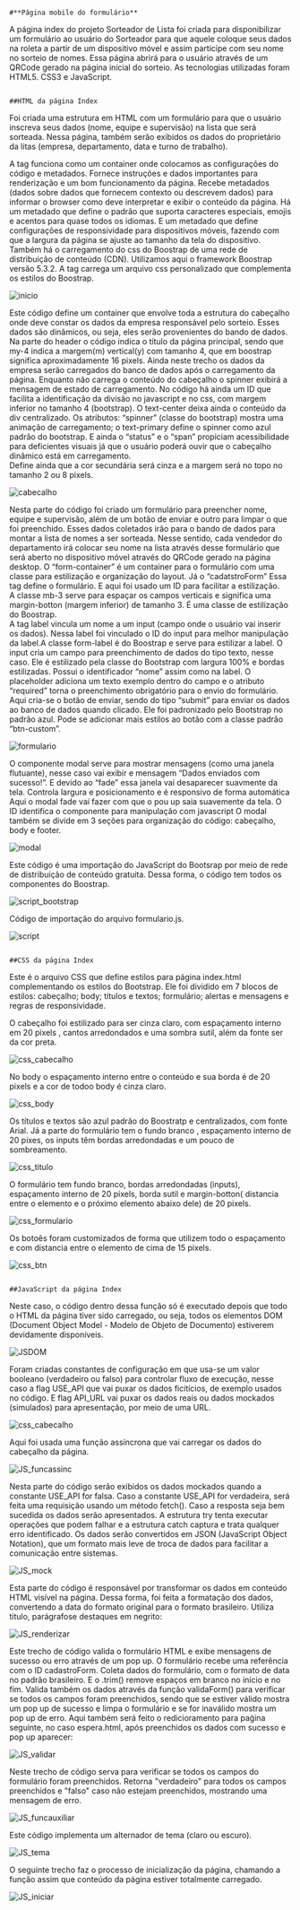                                                                                          #**Página mobile do formulário**

  A página index do projeto Sorteador de Lista foi criada para disponibilizar um formulário ao usuário do Sorteador para que aquele coloque seus dados na roleta a partir de um dispositivo móvel e assim participe com seu nome no sorteio 
  de nomes. Essa página abrirá para o usuário através de um QRCode gerado na página inicial do sorteio. As tecnologias utilizadas foram HTML5. CSS3 e JavaScript.
  
                                                                                                                  
                                                                                            ##HTML da página Index
  Foi criada uma estrutura em HTML com um formulário para que o usuário inscreva seus dados (nome, equipe e supervisão) na lista que será sorteada. Nessa página, também serão exibidos os dados do proprietário da litas (empresa, departamento,
  data e turno de trabalho).



       
  A tag <head> funciona como um container onde colocamos as configurações do código e metadados. Fornece instruções e dados importantes para renderização e um bom funcionamento da página.
  Recebe metadados (dados sobre dados que fornecem contexto ou descrevem dados) para informar o browser como deve interpretar e exibir o conteúdo da página.
	Há um metadado que define o padrão que suporta caracteres especiais, emojis e acentos para quase todos os idiomas. E um metadado que define configurações de responsividade para dispositivos móveis, 
  fazendo com que a largura da página se ajuste ao tamanho da tela do dispositivo.
	Também há o carregamento do css do Boostrap de uma rede de distribuição de conteúdo (CDN). Utilizamos aqui o framework Boostrap versão 5.3.2.
	A tag <link rel href> carrega um arquivo css personalizado que complementa os estilos do Boostrap.

![inicio](https://github.com/user-attachments/assets/6c2439ac-705a-493d-9e55-b09047ad17ae)


Este código define um container que envolve toda a estrutura do cabeçalho onde deve constar os dados da empresa responsável pelo sorteio. Esses dados são dinâmicos, ou seja, eles serão provenientes do bando de dados.
Na parte do header o código indica o título da página principal, sendo que my-4 indica a margem(m) vertical(y) com tamanho 4, que em boostrap significa aproximadamente 16 pixels.
Ainda neste trecho os dados da empresa serão carregados do banco de dados após o carregamento da página. Enquanto não carrega o conteúdo do cabeçalho o spinner exibirá a mensagem de estado de carregamento.
No código há ainda um ID que facilita a identificação da divisão no javascript e no css, com margem inferior no tamanho 4 (bootstrap). O text-center deixa ainda o conteúdo da div centralizado.
Os atributos: “spinner” (classe do bootstrap) mostra uma animação de carregamento; o text-primary define o spinner como azul padrão do bootstrap. E ainda o “status” e o “span” propiciam acessibilidade para deficientes 
visuais já que o usuário poderá ouvir que o cabeçalho dinâmico está em carregamento.                	
Define ainda que a cor secundária será cinza e a margem será no topo no tamanho 2 ou 8  pixels.

![cabecalho](https://github.com/user-attachments/assets/40dc13fb-6791-45ad-b043-11d7a2051edd)

Nesta parte do código foi criado um formulário para preencher nome, equipe e supervisão, além de um botão de enviar e outro para limpar o que foi preenchido.
Esses dados coletados irão para o bando de dados para montar a lista de nomes a ser sorteada. Nesse sentido, cada vendedor do departamento irá colocar seu nome na lista através desse 
formulário que será aberto no dispositivo móvel através do QRCode gerado na página desktop.
O “form-container” é um container para o formulário com uma classe para estilização e organização do layout.
Já o “cadatstroForm” Essa tag define o formulário. E aqui foi usado um ID para facilitar a estilização.           
A classe mb-3 serve para espaçar os campos verticais e significa uma margin-botton (margem inferior) de tamanho 3. É uma classe de estilização do Boostrap.           
A tag label vincula um nome a um input (campo onde o usuário vai inserir os dados). Nessa label foi vinculado o ID do input para melhor manipulação da label.A classe form-label é do Boostrap e serve para estilizar a label.
O input cria um campo para preenchimento de dados do tipo texto, nesse caso. Ele é estilizado pela classe do Bootstrap com largura 100% e bordas estilizadas. Possui o identificador “nome” assim como na label. O placeholder 
adiciona um texto exemplo dentro do campo e o atributo “required” torna o preenchimento obrigatório para o envio do formulário.
Aqui cria-se o botão de enviar, sendo do tipo “submit” para enviar os dados ao banco de dados quando clicado. Ele foi padronizado pelo Bootstrap no padrão azul. Pode se adicionar mais estilos ao botão com a classe padrão “btn-custom”.

![formulario](https://github.com/user-attachments/assets/8cf2447e-b0f6-46cb-b28e-4168da9f8891)

O componente modal serve para mostrar mensagens (como uma janela flutuante), nesse caso vai exibir e mensagem “Dados enviados com sucesso!”. E devido ao “fade” essa janela vai desaparecer suavmente da tela.
Controla largura e posicionamento e é responsivo de forma automática
Aqui o modal fade vai fazer com que o pou up saia suavemente da tela. O ID identifica o componente para manipulação com javascript
O modal também se divide em 3 seções para organização do código: cabeçalho, body e footer.

![modal](https://github.com/user-attachments/assets/03c3e15b-a7ce-4e79-990a-5de8d4e47e23)


Este código é uma importação do JavaScript do Bootsrap por meio de rede de distribuição de conteúdo gratuita. Dessa forma, o código tem todos os componentes do Boostrap.

![script_bootstrap](https://github.com/user-attachments/assets/e6ef2408-1ef7-4e88-8a56-9dc37b2ab0f6)


Código de importação do arquivo formulario.js.

![script](https://github.com/user-attachments/assets/ef6cb7c3-f2cc-437f-8fa3-e4280714c927)

                                                                                                  ##CSS da página Index
                                                                                                  
Este é o arquivo CSS que define estilos para página index.html complementando os estilos do Bootstrap. 
Ele foi dividido em 7 blocos de estilos: cabeçalho; body; títulos e textos; formulário; alertas e mensagens e regras de responsividade.



O cabeçalho foi estilizado para ser cinza claro, com espaçamento interno em 20 pixels , cantos arredondados e uma sombra sutil, além da fonte ser da cor preta.
                                                                                                  
![css_cabecalho](https://github.com/user-attachments/assets/667148d9-af08-4469-8d08-4179dbe63ce9)


No body o espaçamento interno entre o conteúdo e sua borda é de 20 pixels e a cor de todoo body é cinza claro.

![css_body](https://github.com/user-attachments/assets/71cded6f-0850-47e4-b78a-b4ef5cb8fc4f)



Os títulos e textos são azul padrão do Boostratp e centralizados, com fonte Arial.
Já a parte do formulário tem o fundo branco , espaçamento interno de 20 pixes, os inputs têm bordas arredondadas e um pouco de sombreamento.

![css_titulo](https://github.com/user-attachments/assets/a52ab655-f9a3-46be-995a-de0ed60a7d73)


O formulário tem fundo branco, bordas arredondadas (inputs), espaçamento interno de 20 pixels, borda sutil e margin-botton( distancia entre o elemento e o próximo elemento abaixo dele) de 20 pixels.

![css_formulario](https://github.com/user-attachments/assets/02f6dbcf-b752-49f7-9eb9-48e72284651b)



Os botoẽs foram customizados de forma que utilizem todo o espaçamento e com distancia entre o elemento de cima de 15 pixels.


![css_btn](https://github.com/user-attachments/assets/6ae0cc74-a7be-4425-8785-9e8cfd5021c3)


                                                                                    ##JavaScript da página Index



 Neste caso, o código dentro dessa função só é executado depois que todo o HTML da página tiver sido carregado, ou seja, todos os elementos DOM 
 (Document Object Model - Modelo de Objeto de Documento) estiverem devidamente disponíveis.

 ![JSDOM](https://github.com/user-attachments/assets/58a36c88-4322-4576-b2f4-7ce804505bf0)
 

 Foram criadas constantes de configuração em que usa-se um valor booleano (verdadeiro ou falso) para controlar  fluxo de execução, nesse caso a flag USE_API que vai puxar os dados ficitícios, de exemplo usados no código.
 E flag API_URL vai puxar os dados reais ou dados mockados (simulados) para apresentação, por meio de uma URL. 


![css_cabecalho](https://github.com/user-attachments/assets/cc88441c-a281-49f6-af0d-f2f900c39b54)



Aqui foi usada uma função assíncrona que vai carregar os dados do cabeçalho da página.

![JS_funcassinc](https://github.com/user-attachments/assets/587e6a92-3020-4c7b-a353-0dd351c26dc8)


Nesta parte do código serão exibidos os dados mockados quando a constante USE_API for falsa. 	Caso a constante USE_API for verdadeira, será feita uma requisição usando um método fetch().
Caso a resposta seja bem sucedida os dados serão apresentados. A estrutura try tenta executar operações que podem falhar e a estrutura  catch captura e trata qualquer erro identificado. 
Os dados serão convertidos em JSON (JavaScript Object Notation), que um formato mais leve de troca de dados para facilitar a comunicação entre sistemas.

![JS_mock](https://github.com/user-attachments/assets/bd9c1c9e-8d59-4246-b365-d56147f67bec)


Esta parte do código é responsável por transformar os dados em conteúdo HTML visível na página. Dessa forma, foi feita a formatação dos dados, 
convertendo a data do formato original para o formato brasileiro. Utiliza titulo, parágrafose destaques em negrito:


![JS_renderizar](https://github.com/user-attachments/assets/84b4a6e5-4521-41e7-90ae-780d42409097)


Este trecho de código valida o formulário HTML e exibe mensagens de sucesso ou erro através de um pop up. O formulário recebe uma referência com o ID cadastroForm. Coleta dados do formulário, com o formato de data no padrão brasileiro. 
E o .trim() remove espaços em branco no início e no fim. Valida também os dados através da função validaForm() para verificar se todos os campos foram preenchidos, sendo que se estiver válido mostra um pop up de sucesso 
e limpa o formulário e se for inaválido mostra um pop up de erro. Aqui também será feito o redicioramento para paǵina seguinte, no caso espera.html, após preenchidos os dados com sucesso e pop up aparecer:


![JS_validar](https://github.com/user-attachments/assets/7b21a84b-9c61-4acb-80b9-ec35b6dabcc6)



Neste trecho de código serva para verificar se todos os campos do formulário foram preenchidos. Retorna "verdadeiro" para todos os campos preenchidos e "falso" caso não estejam preenchidos, mostrando uma mensagem de erro.


![JS_funcauxiliar](https://github.com/user-attachments/assets/e17b745a-d0eb-49d4-905a-68166845da87)


Este código implementa um alternador de tema (claro ou escuro).


![JS_tema](https://github.com/user-attachments/assets/d52eb2c8-5580-41cb-a0c3-eb042b5d9fca)


O seguinte trecho faz o processo de inicialização da página, chamando a função assim que conteúdo da página estiver totalmente carregado.

![JS_iniciar](https://github.com/user-attachments/assets/3467cb79-8079-4215-9831-7ed26485c28f)












